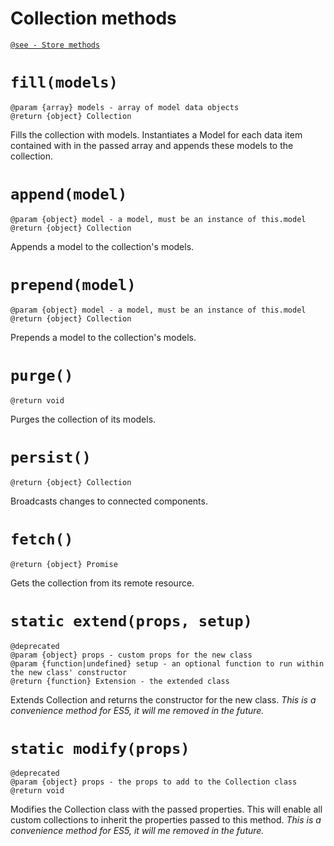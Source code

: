 # Collection methods

[`@see - Store methods`](/api/store/methods.md)

# `fill(models)`

```
@param {array} models - array of model data objects
@return {object} Collection
```

Fills the collection with models.
Instantiates a Model for each data item contained with in the passed array
and appends these models to the collection.

# `append(model)`

```
@param {object} model - a model, must be an instance of this.model
@return {object} Collection
```

Appends a model to the collection's models.

# `prepend(model)`

```
@param {object} model - a model, must be an instance of this.model
@return {object} Collection
```

Prepends a model to the collection's models.

# `purge()`

```
@return void
```

Purges the collection of its models.

# `persist()`

```
@return {object} Collection
```

Broadcasts changes to connected components.

# `fetch()`

```
@return {object} Promise
```

Gets the collection from its remote resource.

# `static extend(props, setup)`

```
@deprecated
@param {object} props - custom props for the new class
@param {function|undefined} setup - an optional function to run within the new class' constructor
@return {function} Extension - the extended class
```

Extends Collection and returns the constructor for the new class.
_This is a convenience method for ES5, it will me removed in the future._

# `static modify(props)`

```
@deprecated
@param {object} props - the props to add to the Collection class
@return void
```

Modifies the Collection class with the passed properties.
This will enable all custom collections to inherit the properties passed to this method.
_This is a convenience method for ES5, it will me removed in the future._